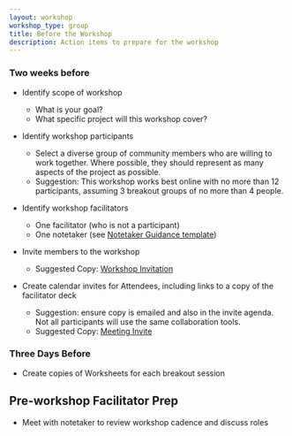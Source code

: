 ```yaml
---
layout: workshop
workshop_type: group
title: Before the Workshop
description: Action items to prepare for the workshop
---
```


### Two weeks before

* Identify scope of workshop
    * What is your goal?
    * What specific project will this workshop cover?
* Identify workshop participants
    * Select a diverse group of community members who are willing to work together. Where possible, they should represent as many aspects of the project as possible.
    * Suggestion: This workshop works best online with no more than 12 participants, assuming 3 breakout groups of no more than 4 people.
* Identify workshop facilitators 
    * One facilitator (who is not a participant)
    * One notetaker (see [Notetaker Guidance template](../../resources/templates/#notetaker-guidance))

* Invite members to the workshop
    * Suggested Copy: [Workshop Invitation](../../resources/templates/#workshop-invitation)

* Create calendar invites for Attendees, including links to a copy of the facilitator deck
    * Suggestion: ensure copy is emailed and also in the invite agenda. Not all participants will use the same collaboration tools. 
    * Suggested Copy: [Meeting Invite](../../resources/templates/#meeting-invite)


### Three Days Before

* Create copies of Worksheets for each breakout session
 

## Pre-workshop Facilitator Prep

* Meet with notetaker to review workshop cadence and discuss roles
